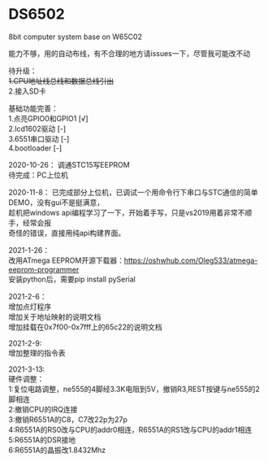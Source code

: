 # DS6502
8bit computer system base on W65C02</br>

能力不够，用的自动布线，有不合理的地方请issues一下，尽管我可能改不动</br>

待升级：</br>
<s>1.CPU地址线总线和数据总线引出</s></br>
2.接入SD卡</br>

基础功能完善：</br>
1.点亮GPIO0和GPIO1   [√]</br>
2.lcd1602驱动        [-]</br>
3.6551串口驱动       [-]</br>
4.bootloader        [-]</br>

2020-10-26：
调通STC15写EEPROM</br>
待完成：PC上位机</br>

2020-11-8：
已完成部分上位机，已调试一个用命令行下串口与STC通信的简单DEMO，没有gui不是挺满意，</br>
趁机把windows api编程学习了一下，开始着手写，只是vs2019用着非常不顺手，经常会报</br>
奇怪的错误，直接用纯api构建界面。</br>

2021-1-26：</br>
改用ATmega EEPROM开源下载器：https://oshwhub.com/Oleg533/atmega-eeprom-programmer</br>
安装python后，需要pip install pySerial</br>

2021-2-6：</br>
增加点灯程序</br>
增加关于地址映射的说明文档</br>
增加挂载在0x7f00-0x7fff上的65c22的说明文档</br>

2021-2-9: </br>
增加整理的指令表 </br>

2021-3-13:</br>
硬件调整：</br>
    1:复位电路调整，ne555的4脚经3.3K电阻到5V，撤销R3,REST按键与ne555的2脚相连</br>
    2:撤销CPU的IRQ连接</br>
    3:撤销R6551A的C8，C7改22p为27p</br>
    4:R6551A的RS0改与CPU的addr0相连，R6551A的RS1改与CPU的addr1相连</br>
    5:R6551A的DSR接地</br>
    6:R6551A的晶振改1.8432Mhz</br>
